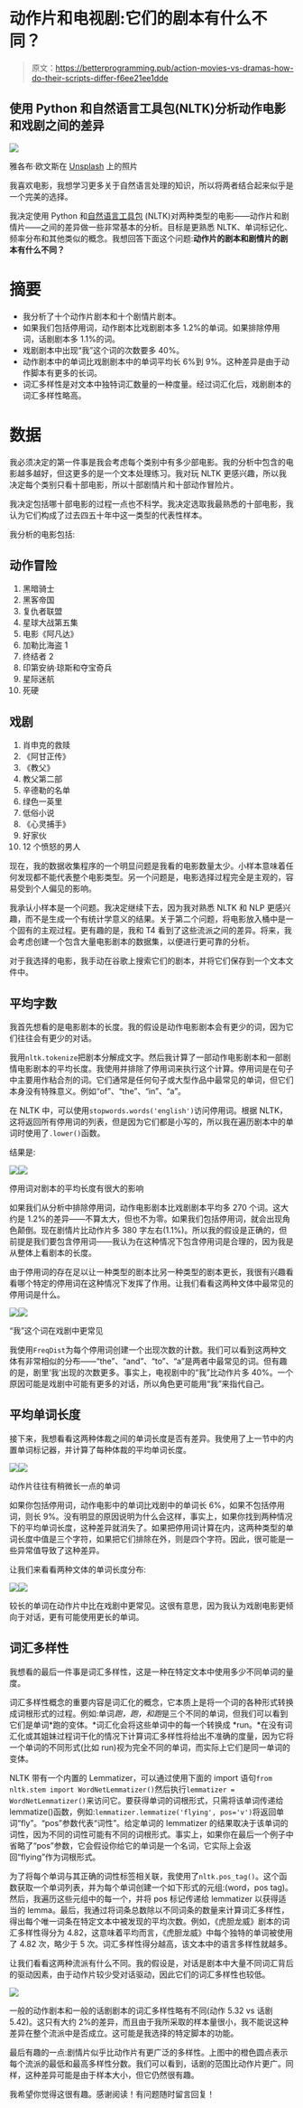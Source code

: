 # 动作片和电视剧:它们的剧本有什么不同？

> 原文：<https://betterprogramming.pub/action-movies-vs-dramas-how-do-their-scripts-differ-f6ee21ee1dde>

## 使用 Python 和自然语言工具包(NLTK)分析动作电影和戏剧之间的差异

![](img/b95e37b691e90a3561dc43dbc15c0604.png)

雅各布·欧文斯在 [Unsplash](https://unsplash.com/search/photos/film?utm_source=unsplash&utm_medium=referral&utm_content=creditCopyText) 上的照片

我喜欢电影，我想学习更多关于自然语言处理的知识，所以将两者结合起来似乎是一个完美的选择。

我决定使用 Python 和[自然语言工具包](https://www.nltk.org/) (NLTK)对两种类型的电影——动作片和剧情片——之间的差异做一些非常基本的分析。目标是更熟悉 NLTK、单词标记化、频率分布和其他类似的概念。我想回答下面这个问题:**动作片的剧本和剧情片的剧本有什么不同？**

# 摘要

*   我分析了十个动作片剧本和十个剧情片剧本。
*   如果我们包括停用词，动作剧本比戏剧剧本多 1.2%的单词。如果排除停用词，话剧剧本多 1.1%的词。
*   戏剧剧本中出现“我”这个词的次数要多 40%。
*   动作剧本中的单词比戏剧剧本中的单词平均长 6%到 9%。这种差异是由于动作脚本有更多的长词。
*   词汇多样性是对文本中独特词汇数量的一种度量。经过词汇化后，戏剧剧本的词汇多样性略高。

# 数据

我必须决定的第一件事是我会考虑每个类别中有多少部电影。我的分析中包含的电影越多越好，但这更多的是一个文本处理练习。我对玩 NLTK 更感兴趣，所以我决定每个类别只看十部电影，所以十部剧情片和十部动作冒险片。

我决定包括哪十部电影的过程一点也不科学。我决定选取我最熟悉的十部电影，我认为它们构成了过去四五十年中这一类型的代表性样本。

我分析的电影包括:

## 动作冒险

1.  黑暗骑士
2.  黑客帝国
3.  复仇者联盟
4.  星球大战第五集
5.  电影《阿凡达》
6.  加勒比海盗 1
7.  终结者 2
8.  印第安纳·琼斯和夺宝奇兵
9.  星际迷航
10.  死硬

## 戏剧

1.  肖申克的救赎
2.  《阿甘正传》
3.  《教父》
4.  教父第二部
5.  辛德勒的名单
6.  绿色一英里
7.  低俗小说
8.  《心灵捕手》
9.  好家伙
10.  12 个愤怒的男人

现在，我的数据收集程序的一个明显问题是我看的电影数量太少。小样本意味着任何发现都不能代表整个电影类型。另一个问题是，电影选择过程完全是主观的，容易受到个人偏见的影响。

我承认小样本是一个问题。我决定继续下去，因为我对熟悉 NLTK 和 NLP 更感兴趣，而不是生成一个有统计学意义的结果。关于第二个问题，将电影放入桶中是一个固有的主观过程。更有趣的是，我和 T4 看到了这些流派之间的差异。将来，我会考虑创建一个包含大量电影剧本的数据集，以便进行更可靠的分析。

对于我选择的电影，我手动在谷歌上搜索它们的剧本，并将它们保存到一个文本文件中。

## 平均字数

我首先想看的是电影剧本的长度。我的假设是动作电影剧本会有更少的词，因为它们往往会有更少的对话。

我用`nltk.tokenize`把剧本分解成文字。然后我计算了一部动作电影剧本和一部剧情电影剧本的平均长度。我使用并排除了停用词来执行这个计算。停用词是在句子中主要用作粘合剂的词。它们通常是任何句子或大型作品中最常见的单词，但它们本身没有特殊意义。例如“of”、“the”、“in”、“a”。

在 NLTK 中，可以使用`stopwords.words('english')`访问停用词。根据 NLTK，这将返回所有停用词的列表，但是因为它们都是小写的，所以我在遍历剧本中的单词时使用了`.lower()`函数。

结果是:

![](img/d554f5a4856677f6272276874585626b.png)![](img/b715fdc676d3aa2069557c181a785ff7.png)

停用词对剧本的平均长度有很大的影响

如果我们从分析中排除停用词，动作电影剧本比戏剧剧本平均多 270 个词。这大约是 1.2%的差异——不算太大，但也不为零。如果我们包括停用词，就会出现角色颠倒。现在剧情片比动作片多 380 字左右(1.1%)。所以我的假设是正确的，但前提是我们要包含停用词——我认为在这种情况下包含停用词是合理的，因为我是从整体上看剧本的长度。

由于停用词的存在足以让一种类型的剧本比另一种类型的剧本更长，我很有兴趣看看哪个特定的停用词在这种情况下发挥了作用。让我们看看这两种文体中最常见的停用词是什么。

![](img/693a4d932fe0d6dea63ed95a9baacdf8.png)![](img/cb79a51513103ac0f85be31b8444ee1a.png)

“我”这个词在戏剧中更常见

我使用`FreqDist`为每个停用词创建一个出现次数的计数。我们可以看到这两种文体有非常相似的分布——“the”、“and”、“to”、“a”是两者中最常见的词。但有趣的是，剧里‘我’出现的次数更多。事实上，电视剧中的“我”比动作片多 40%。一个原因可能是戏剧中可能有更多的对话，所以角色更可能用“我”来指代自己。

## 平均单词长度

接下来，我想看看这两种体裁之间的单词长度是否有差异。我使用了上一节中的内置单词标记器，并计算了每种体裁的平均单词长度。

![](img/4f5f331ea18a87804a9b5cb577b2ac3b.png)![](img/ebf0daa289bd5e8250ea749d42143526.png)

动作片往往有稍微长一点的单词

如果你包括停用词，动作电影中的单词比戏剧中的单词长 6%，如果不包括停用词，则长 9%。没有明显的原因说明为什么会这样，事实上，如果你找到两种情况下的平均单词长度，这种差异就消失了。如果把停用词计算在内，这两种类型的单词长度中值是三个字符，如果把它们排除在外，则是四个字符。因此，很可能是一些异常值导致了这种差异。

让我们来看看两种文体的单词长度分布:

![](img/b89941b2c6f16732e881cf9b57e03259.png)![](img/43f18e7c7119f72d7ce118acf6719b59.png)

较长的单词在动作片中比在戏剧中更常见。这很有意思，因为我认为戏剧电影更倾向于对话，更有可能使用更长的单词。

## 词汇多样性

我想看的最后一件事是词汇多样性，这是一种在特定文本中使用多少不同单词的量度。

词汇多样性概念的重要内容是词汇化的概念，它本质上是将一个词的各种形式转换成词根形式的过程。例如:单词*跑，跑，*和*跑*是三个不同的单词，但我们可以看到它们是单词*跑的变体。*词汇化会将这些单词中的每一个转换成 *run。*在没有词汇化或其姐妹过程词干化的情况下计算词汇多样性将给出不准确的度量，因为它将一个单词的不同形式(比如 run)视为完全不同的单词，而实际上它们是同一单词的变体。

NLTK 带有一个内置的 Lemmatizer，可以通过使用下面的 import 语句`from nltk.stem import WordNetLemmatizer()`然后执行`lemmatizer = WordNetLemmatizer()`来访问它。要获得单词的词根形式，只需将该单词传递给 lemmatize()函数，例如:`lemmatizer.lemmatize('flying', pos='v')`将返回单词“fly”。“pos”参数代表“词性”。给定单词的 lemmatizer 的结果取决于该单词的词性，因为不同的词性可能有不同的词根形式。事实上，如果你在最后一个例子中省略了“pos”参数，它会假设你给它的单词是一个名词，它实际上会返回“flying”作为词根形式。

为了将每个单词与其正确的词性标签相关联，我使用了`nltk.pos_tag()`。这个函数获取一个单词列表，并为每个单词创建一个如下形式的元组:(word，pos tag)。然后，我遍历这些元组中的每一个，并将 pos 标记传递给 lemmatizer 以获得适当的 lemma。最后，我通过将词条总数除以不同词条的数量来计算词汇多样性，得出每个唯一词条在特定文本中被发现的平均次数。例如，《虎胆龙威》剧本的词汇多样性得分为 4.82，这意味着平均而言，《虎胆龙威》中每个独特的单词被使用了 4.82 次，略少于 5 次。词汇多样性得分越高，该文本中的语言多样性就越多。

让我们看看这两种流派有什么不同。我的假设是，对话是剧本中大量不同词汇背后的驱动因素，由于动作片较少受对话驱动，因此它们的词汇多样性也较低。

![](img/570b79cb2015736934b66b0eb5587cd8.png)

一般的动作剧本和一般的话剧剧本的词汇多样性略有不同(动作 5.32 vs 话剧 5.42)。这只有大约 2%的差异，而且由于我所采取的样本量很小，我不能说这种差异在整个流派中是否成立。这可能是我选择的特定脚本的功能。

最后有趣的一点:剧情片似乎比动作片有更广泛的多样性。上图中的橙色圆点表示每个流派的最低和最高多样性分数。我们可以看到，话剧的范围比动作片更广。同样，这种差异可能是由于样本大小，但它仍然很有趣。

我希望你觉得这很有趣。感谢阅读！有问题随时留言回复！